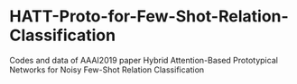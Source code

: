 # HATT-Proto-for-Few-Shot-Relation-Classification
Codes and data of AAAI2019 paper Hybrid Attention-Based Prototypical Networks for Noisy Few-Shot Relation Classification
